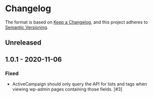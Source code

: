 # Changelog

The format is based on [Keep a Changelog](https://keepachangelog.com/en/1.0.0/),
and this project adheres to [Semantic Versioning](https://semver.org/spec/v2.0.0.html).

## Unreleased

## 1.0.1 - 2020-11-06

### Fixed
- ActiveCampaign should only query the API for lists and tags when viewing wp-admin pages containing those fields. [#3]
